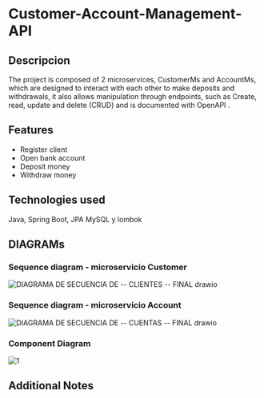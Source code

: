 # Customer-Account-Management-API

## Descripcion

The project is composed of 2 microservices, CustomerMs and AccountMs, which are designed to interact with each other to make deposits and withdrawals, it also allows manipulation through endpoints, such as Create, read, update and delete (CRUD) and is documented with OpenAPI .


## Features

- Register client
- Open bank account
- Deposit money
- Withdraw money
  
## Technologies used

Java, Spring Boot, JPA MySQL y lombok

## DIAGRAMs

### Sequence diagram - microservicio Customer

![DIAGRAMA DE SECUENCIA DE -- CLIENTES -- FINAL drawio](https://github.com/user-attachments/assets/149333cc-b74f-4581-b3aa-cd8a614e4fa6)

### Sequence diagram - microservicio Account

![DIAGRAMA DE SECUENCIA DE -- CUENTAS -- FINAL drawio](https://github.com/user-attachments/assets/64dc8650-c7c6-4b5a-aefa-8e33d292c21a)

### Component Diagram

![1](https://github.com/user-attachments/assets/865838a0-713e-4429-92b6-912651fa1f3a)


## Additional Notes
